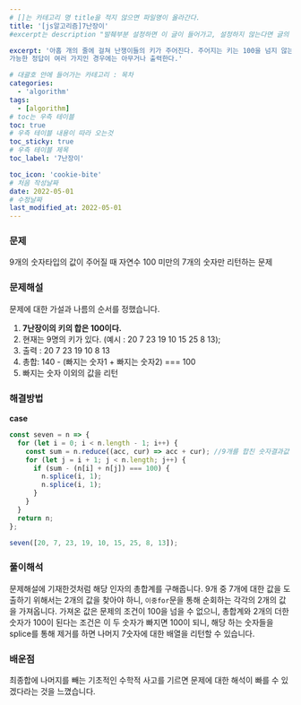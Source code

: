 ```yaml
---
# []는 카테고리 명 title을 적지 않으면 파일명이 올라간다.
title: '[js알고리즘]7난장이'
#excerpt는 description "발췌부분 설정하면 이 글이 들어가고, 설정하지 않는다면 글의 첫 문단이 들어가게됨"

excerpt: '아홉 개의 줄에 걸쳐 난쟁이들의 키가 주어진다. 주어지는 키는 100을 넘지 않는 자연수이며, 아홉 난쟁이의 키는 모두 다르며,
가능한 정답이 여러 가지인 경우에는 아무거나 출력한다.'

# 대괄호 안에 들어가는 카테고리 : 목차
categories:
  - 'algorithm'
tags:
  - [algorithm]
# toc는 우측 테이블
toc: true
# 우측 테이블 내용이 따라 오는것
toc_sticky: true
# 우측 테이블 제목
toc_label: '7난장이'

toc_icon: 'cookie-bite'
# 처음 작성날짜
date: 2022-05-01
# 수정날짜
last_modified_at: 2022-05-01
---
```


### 문제

9개의 숫자타입의 값이 주어질 때 자연수 100 미만의 7개의 숫자만 리턴하는 문제

### 문제해설

문제에 대한 가설과 나름의 순서를 정했습니다.

1. **7난장이의 키의 합은 100이다.**
2. 현재는 9명의 키가 있다. (예시 : 20 7 23 19 10 15 25 8 13);
3. 출력 : 20 7 23 19 10 8 13
4. 총합: 140 - (빠지는 숫자1 + 빠지는 숫자2) === 100
5. 빠지는 숫자 이외의 값을 리턴

### 해결방법

**case**

```javascript
const seven = n => {
  for (let i = 0; i < n.length - 1; i++) {
    const sum = n.reduce((acc, cur) => acc + cur); //9개를 합친 숫자결과값
    for (let j = i + 1; j < n.length; j++) {
      if (sum - (n[i] + n[j]) === 100) {
        n.splice(i, 1);
        n.splice(i, 1);
      }
    }
  }
  return n;
};

seven([20, 7, 23, 19, 10, 15, 25, 8, 13]);
```

### 풀이해석

문제해설에 기재한것처럼 해당 인자의 총합계를 구해줍니다.
9개 중 7개에 대한 값을 도출하기 위해서는 2개의 값을 찾아야 하니, `이중for`문을 통해 순회하는 각각의 2개의 값을 가져옵니다.
가져온 값은 문제의 조건이 100을 넘을 수 없으니, 총합계와 2개의 더한 숫자가 100이 된다는 조건은 이 두 숫자가 빠지면 100이 되니,
해당 하는 숫자들을 splice를 통해 제거를 하면 나머지 7숫자에 대한 배열을 리턴할 수 있습니다.

### 배운점

최종합에 나머지를 빼는 기초적인 수학적 사고를 기르면 문제에 대한 해석이 빠를 수 있겠다라는 것을 느꼈습니다.
